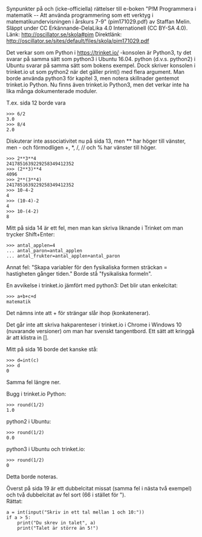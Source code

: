 Synpunkter på och (icke-officiella) rättelser till e-boken "P!M Programmera i matematik -- 
Att använda programmering som ett verktyg i matematikundervisningen i årskurs 7-9" (pim171029.pdf) av Staffan Melin.  
Släppt under CC Erkännande-DelaLika 4.0 Internationell (CC BY-SA 4.0).
Länk: http://oscillator.se/skola#pim
Direktlänk: http://oscillator.se/sites/default/files/skola/pim171029.pdf

Det verkar som om Python i https://trinket.io/ -konsolen är Python3, ty det svarar på samma sätt som python3 i Ubuntu 16.04.
python (d.v.s. python2) i Ubuntu svarar på samma sätt som bokens exempel. Dock skriver konsolen i trinket.io ut som python2 när
det gäller print() med flera argument. Man borde använda python3 för kapitel 3, men notera skillnader gentemot trinket.io Python.
Nu finns även trinket.io Python3, men det verkar inte ha lika många dokumenterade moduler.

T.ex. sida 12 borde vara
```
>>> 6/2  
3.0  
>>> 8/4  
2.0
```

Diskuterar inte associativitet nu på sida 13, men ** har höger till vänster, men - och förmodligen +, *, /, // och % har vänster till höger.  
```
>>> 2**3**4
2417851639229258349412352
>>> (2**3)**4
4096
>>> 2**(3**4)
2417851639229258349412352
>>> 10-4-2
4
>>> (10-4)-2
4
>>> 10-(4-2)
8
```

Mitt på sida 14 är ett fel, men man kan skriva liknande i Trinket om man trycker Shift+Enter:
```
>>> antal_applen=4 
... antal_paron=antal_applen 
... antal_frukter=antal_applen+antal_paron
```

Annat fel: "Skapa variabler för den fysikaliska formen sträckan = hastigheten gånger tiden."
Borde stå "fysikaliska formeln".

En avvikelse i trinket.io jämfört med python3: Det blir utan enkelcitat:
```
>>> a+b+c+d
matematik
```

Det nämns inte att + för strängar slår ihop (konkatenerar).

Det går inte att skriva hakparenteser i trinket.io i Chrome i Windows 10 (nuvarande versioner)
om man har svenskt tangentbord. Ett sätt att kringgå är att klistra in [].

Mitt på sida 16 borde det kanske stå:
```
>>> d=int(c)
>>> d
0
```

Samma fel längre ner.

Bugg i trinket.io Python:
```
>>> round(1/2)
1.0
```

python2 i Ubuntu:
```
>>> round(1/2)
0.0
```

python3 i Ubuntu och trinket.io:
```
>>> round(1/2)
0
```

Detta borde noteras.

Överst på sida 19 är ett dubbelcitat missat (samma fel i nästa två exempel) och två dubbelcitat av fel sort (66 i stället för ").  
Rättat:
```
a = int(input("Skriv in ett tal mellan 1 och 10:"))
if a > 5:
    print("Du skrev in talet", a)
    print("Talet är större än 5!")
```
